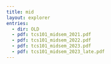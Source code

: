 ```yaml
---
title: mid
layout: explorer
entries:
  - dir: OLD
  - pdf: tcs101_midsem_2021.pdf
  - pdf: tcs101_midsem_2022.pdf
  - pdf: tcs101_midsem_2023.pdf
  - pdf: tcs101_midsem_2023_late.pdf
---
```

